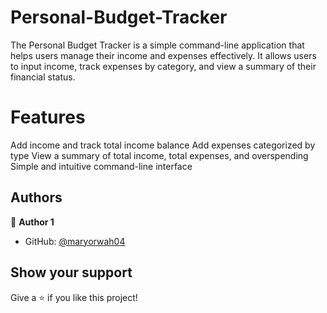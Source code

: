 # Personal-Budget-Tracker

The Personal Budget Tracker is a simple command-line application that helps users manage their income and expenses effectively. It allows users to input income, track expenses by category, and view a summary of their financial status.

# Features
Add income and track total income balance
Add expenses categorized by type
View a summary of total income, total expenses, and overspending
Simple and intuitive command-line interface

## Authors

👤 **Author 1**

* GitHub: [@maryorwah04](https://github.com/maryorwah04)

## Show your support

Give a ⭐️ if you like this project!
